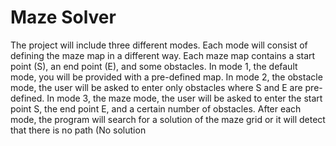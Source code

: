 # Maze Solver
The project will include three different modes. Each mode will consist of defining the maze map in a different way. Each maze map contains a start point (S), an end point (E), and some obstacles.
In mode 1, the default mode, you will be provided with a pre-defined map. In mode 2, the obstacle mode, the user will be asked to enter only obstacles where S and E are pre-defined. In mode 3, the maze mode, the user will be asked to enter the start point S, the end point E, and a certain number of obstacles.
After each mode, the program will search for a solution of the maze grid or it will detect that there is no path (No solution

